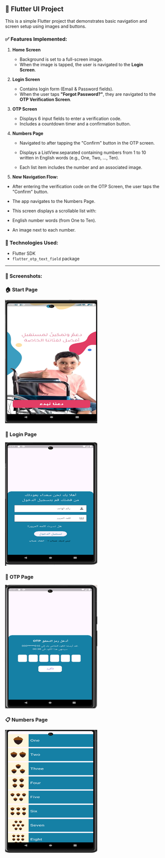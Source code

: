 ## 📱 Flutter UI Project

This is a simple Flutter project that demonstrates basic navigation and screen setup using images and buttons.

### ✅ Features Implemented:

1. **Home Screen**
   - Background is set to a full-screen image.
   - When the image is tapped, the user is navigated to the **Login Screen**.

2. **Login Screen**
   - Contains login form (Email & Password fields).
   - When the user taps **"Forgot Password?"**, they are navigated to the **OTP Verification Screen**.

3. **OTP Screen**
   - Displays 6 input fields to enter a verification code.
   - Includes a countdown timer and a confirmation button.

4. **Numbers Page**

   - Navigated to after tapping the "Confirm" button in the OTP screen.

   - Displays a ListView.separated containing numbers from 1 to 10 written in English words (e.g., One, Two, ..., Ten).

   - Each list item includes the number and an associated image.

5.  **New Navigation Flow:**

   - After entering the verification code on the OTP Screen, the user taps the "Confirm" button.

   - The app navigates to the Numbers Page.

   - This screen displays a scrollable list with:

   - English number words (from One to Ten).

   - An image next to each number.

  

### 🔧 Technologies Used:
- Flutter SDK
- `flutter_otp_text_field` package


---

### 📸 Screenshots:
<h3>🏠 Start Page</h3>
<img src="assets/images/startpage.png" width="300" height="400"/>

<h3>🔐 Login Page</h3>
<img src="assets/images/login.png" width="300" height="400"/>

<h3>🔢 OTP Page</h3>
<img src="assets/images/otp.png" width="300" height="400"/>

<h3>📋 Numbers Page</h3>
<img src="assets/images/listnumbers.png" width="300" height="400"/> 

